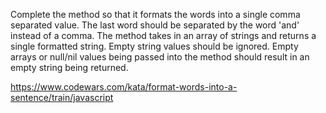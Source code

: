 <!-- PROBLEM DOMAIN -->

Complete the method so that it formats the words into a single comma separated value. The last word should be separated by the word 'and' instead of a comma. The method takes in an array of strings and returns a single formatted string. Empty string values should be ignored. Empty arrays or null/nil values being passed into the method should result in an empty string being returned.

<!-- LINK TO CHALLENGE -->

https://www.codewars.com/kata/format-words-into-a-sentence/train/javascript
